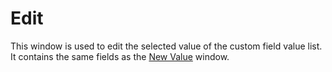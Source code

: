 # Edit
   
This window is used to edit the selected value of the custom field value list. It contains the same fields as the [New Value](customitems-valuedial) window.
